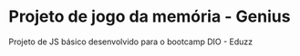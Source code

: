 # Projeto de jogo da memória - Genius

Projeto de JS básico desenvolvido para o bootcamp DIO - Eduzz